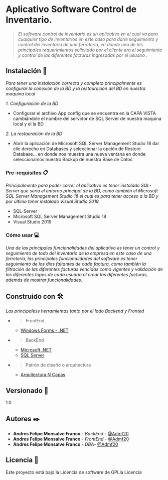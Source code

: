 <!-- @format -->

# Aplicativo Software Control de Inventario.

> _El software control de inventario es un aplicativo en el cual va para cualquier tipo de inventarios en este caso para darle seguimiento y control del inventario de una ferretería, en donde una de los principales requerimientos solicitado por el cliente era el seguimiento y control de las diferentes facturas ingresadas por el usuario ._

## Instalación 🚀

_Para tener una instalación correcta y completa principalmente es configurar la conexión de la BD y la restauración del BD en nuestra maquina local_

_1. Configuración de la BD_

- Configurar el archivo App.config que se encuentra en la CAPA VISTA cambiándole el nombre del servidor de SQL Server de nuestra maquina local y el la BD

_2. La restauración de la BD_
- Abrir la aplicación de Microsoft SQL Server Management Studio 18 dar clic derecho en Databases y seleccionar la opción de Restore Database… en donde nos muestra una nueva ventana en donde seleccionamos nuestro Backup de nuestra Base de Datos


### Pre-requisitos 📋

_Principalmente para poder correr el aplicativo es tener instalado SQL-Server que seria el entorno principal de la BD, como también el Microsoft SQL Server Management Studio 18 el cual es para tener acceso a la BD y por último tener instalado Visual Studio 2019_

- SQL-Server
- Microsoft SQL Server Management Studio 18
- Visual Studio 2019

### Cómo usar 💻

_Una de las principales funcionalidades del aplicativo es tener un control y seguimiento de todo del inventario de la empresa en este caso de una ferretería, las principales funcionalidades del software es tener seguimiento de los días faltantes de cada factura, como también la filtración de las diferentes facturas vencidas como vigentes y validación de los diferentes topes de cada usuario al crear las diferentes facturas, además de mostrar funcionalidades._

## Construido con 🛠️

_Las principaless herramientas tanto por el lado Backend y Fronted_

- > FrontEnd
  >
  - [Windows Forms - .NET](https://learn.microsoft.com/es-es/dotnet/desktop/winforms/?view=netdesktop-6.0)
- > BackEnd
  >
  - [Microsoft .NET](https://es.wikipedia.org/wiki/Microsoft_.NET)
  - [SQL Server](https://www.dataprix.com/es/software-it/microsoft-sql-server)
- > Patrón de diseño o arquitectura
  >
  - [Arquitectura N Capas](https://www.redalyc.org/pdf/4026/402640447007.pdf)

## Versionado 📌

1.0

## Autores ✒️

- **Andres Felipe Monsalve Franco** - _BackEnd_ - [@Admf20](https://gist.github.com/ltoncel/6386899f70346d4580c723232524d35a#l-toncel)
- **Andres Felipe Monsalve Franco** - _FrontEnd_ - [@Admf20](https://gist.github.com/kellycaipa/6386899f70346d4580c723232524d35a#kelly-caipa)
- **Andres Felipe Monsalve Franco** - _DBA_- [@Admf20](https://gist.github.com/matthiastoncel/6386899f70346d4580c723232524d35a#matthias-toncel)

## Licencia 📄

Este proyecto está bajo la Licencia de software de GPLla Licencia 
